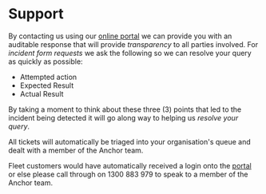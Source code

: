 # Support

By contacting us using our [online portal](https://anchorfleet.zendesk.com/) we can provide you with an auditable response that will provide *transparency* to all parties involved. For *incident form requests* we ask the following so we can resolve your query as quickly as possible:

* Attempted action
* Expected Result
* Actual Result

By taking a moment to think about these three (3) points that led to the incident being detected it will go along way to helping us *resolve your query*.

All tickets will automatically be triaged into your organisation's queue and dealt with a member of the Anchor team.

Fleet customers would have automatically received a login onto the [portal](https://anchorfleet.zendesk.com/) or else please call through on 1300 883 979 to speak to a member of the Anchor team.
